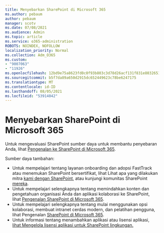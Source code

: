 ```yaml
---
title: Menyebarkan SharePoint di Microsoft 365
ms.author: pebaum
author: pebaum
manager: scotv
ms.date: 07/08/2021
ms.audience: Admin
ms.topic: article
ms.service: o365-administration
ROBOTS: NOINDEX, NOFOLLOW
localization_priority: Normal
ms.collection: Adm_O365
ms.custom:
- "9007063"
- "11926"
ms.openlocfilehash: 12bd9e75a8623fd0c0f93b803c3d78d26acf131f831e8032651461fe80914c57
ms.sourcegitcommit: b5f7da89a650d2915dc652449623c78be6247175
ms.translationtype: MT
ms.contentlocale: id-ID
ms.lasthandoff: 08/05/2021
ms.locfileid: "53914042"
---
```

# <a name="deploy-sharepoint-in-microsoft-365"></a>Menyebarkan SharePoint di Microsoft 365

Untuk mengevaluasi SharePoint sumber daya untuk membantu penyebaran Anda, lihat [Pengenalan ke SharePoint di Microsoft 365](/sharepoint/introduction). 

Sumber daya tambahan: 

- Untuk mempelajari tentang layanan onboarding dan adopsi FastTrack atau menemukan SharePoint bersertifikat, lihat Lihat apa yang dilakukan mitra [kami dengan SharePoint](/microsoft-365/sharepoint/sharepoint-partners-sharepoint-support), atau kunjungi komunitas SharePoint [mereka](https://techcommunity.microsoft.com/t5/sharepoint/ct-p/SharePoint). 
- Untuk mempelajari selengkapnya tentang memindahkan konten dan pengetahuan organisasi Anda dan aplikasi kolaborasi ke SharePoint, lihat [Pengenalan SharePoint di Microsoft 365](/sharepoint/introduction#migration). 
- Untuk mempelajari selengkapnya tentang mulai menggunakan opsi kolaborasi, membuat intranet cerdas modern, dan pelatihan pengguna, lihat Pengenalan [SharePoint di Microsoft 365](/sharepoint/introduction#collaboration). 
- Untuk informasi tentang menambahkan aplikasi atau lisensi aplikasi, [lihat Mengelola lisensi aplikasi untuk SharePoint lingkungan.](/sharepoint/manage-app-licenses) 


